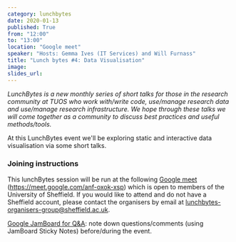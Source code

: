 ```yaml
---
category: lunchbytes
date: 2020-01-13
published: True
from: "12:00"
to: "13:00"
location: "Google meet"
speaker: "Hosts: Gemma Ives (IT Services) and Will Furnass"
title: "Lunch bytes #4: Data Visualisation"
image:
slides_url:
---
```


*LunchBytes is a new monthly series of short talks for those in the research community at TUOS who work with/write code, use/manage research data and use/manage research infrastructure. We hope through these talks we will come together as a community to discuss best practices and useful methods/tools.*

At this LunchBytes event we'll be exploring static and interactive data visualisation via some short talks.

### Joining instructions
This lunchBytes session will be run at the following <a href="https://meet.google.com/anf-oxok-xsp" target="_blank">Google meet</a> (https://meet.google.com/anf-oxok-xsp) which is open to members of the University of Sheffield. If you would like to attend and do not have a Sheffield account, please contact the organisers by email at [lunchbytes-organisers-group@sheffield.ac.uk](mailto:lunchbytes-organisers-group@sheffield.ac.uk).

[Google JamBoard for Q&A](https://jamboard.google.com/d/1TLW-_5tfMt0oBYYyW9WalqGlA4WGRQU59Eq3OLi8KuU): note down questions/comments (using JamBoard Sticky Notes) before/during the event.  
